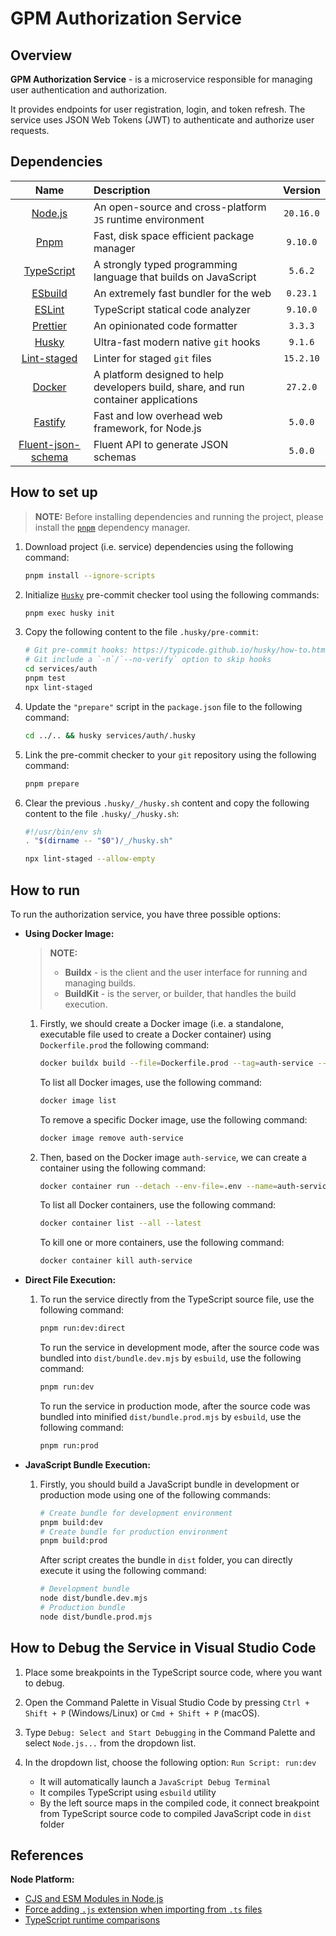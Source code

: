 # GPM Authorization Service

## Overview

**GPM Authorization Service** - is a microservice responsible for managing user authentication and authorization.

It provides endpoints for user registration, login, and token refresh. The service uses JSON Web Tokens (JWT) to authenticate and authorize user requests.

## Dependencies

| Name | Description | Version |
| :-: | :-- | :-: |
| [Node.js](https://nodejs.org/en/learn/getting-started/introduction-to-nodejs#introduction-to-nodejs) | An open-source and cross-platform `JS` runtime environment | `20.16.0` |
| [Pnpm](https://pnpm.io/installation) | Fast, disk space efficient package manager | `9.10.0` |
| [TypeScript](https://www.typescriptlang.org/) | A strongly typed programming language that builds on JavaScript | `5.6.2` |
| [ESbuild](https://esbuild.github.io/getting-started/) | An extremely fast bundler for the web | `0.23.1` |
| [ESLint](https://eslint.org) | TypeScript statical code analyzer | `9.10.0` |
| [Prettier](https://prettier.io/) | An opinionated code formatter | `3.3.3` |
| [Husky](https://typicode.github.io/husky/) | Ultra-fast modern native `git` hooks | `9.1.6` |
| [Lint-staged](https://github.com/lint-staged/lint-staged#-lint-staged) | Linter for staged `git` files | `15.2.10` |
| [Docker](https://www.docker.com/) | A platform designed to help developers build, share, and run container applications | `27.2.0` |
| [Fastify](https://fastify.dev/) | Fast and low overhead web framework, for Node.js | `5.0.0` |
| [Fluent-json-schema](https://github.com/fastify/fluent-json-schema/tree/master#fluent-json-schema) | Fluent API to generate JSON schemas | `5.0.0` |

## How to set up

> **NOTE:** Before installing dependencies and running the project, please install the [`pnpm`](https://pnpm.io/installation) dependency manager.

1. Download project (i.e. service) dependencies using the following command:

    ```bash
    pnpm install --ignore-scripts
    ```

2. Initialize [`Husky`](https://typicode.github.io/husky/get-started.html#install) pre-commit checker tool using the following commands:

    ```bash
    pnpm exec husky init
    ```

3. Copy the following content to the file `.husky/pre-commit`:

    ```bash
    # Git pre-commit hooks: https://typicode.github.io/husky/how-to.html
    # Git include a `-n`/`--no-verify` option to skip hooks
    cd services/auth
    pnpm test
    npx lint-staged
    ```

4. Update the `"prepare"` script in the `package.json` file to the following command:

    ```bash
    cd ../.. && husky services/auth/.husky
    ```

5. Link the pre-commit checker to your `git` repository using the following command:

    ```bash
    pnpm prepare
    ```

6. Clear the previous `.husky/_/husky.sh` content and copy the following content to the file `.husky/_/husky.sh`:

    ```bash
    #!/usr/bin/env sh
    . "$(dirname -- "$0")/_/husky.sh"

    npx lint-staged --allow-empty
    ```

## How to run

To run the authorization service, you have three possible options:

- **Using Docker Image:**

    > **NOTE:**
    >
    > - **Buildx** - is the client and the user interface for running and managing builds.
    > - **BuildKit** - is the server, or builder, that handles the build execution.

    1. Firstly, we should create a Docker image (i.e. a standalone, executable file used to create a Docker container) using `Dockerfile.prod` the following command:

        ```bash
        docker buildx build --file=Dockerfile.prod --tag=auth-service --target=prod .
        ```

        To list all Docker images, use the following command:

        ```bash
        docker image list
        ```

        To remove a specific Docker image, use the following command:

        ```bash
        docker image remove auth-service
        ```

    2. Then, based on the Docker image `auth-service`, we can create a container using the following command:

        ```bash
        docker container run --detach --env-file=.env --name=auth-service --rm --expose=8081 auth-service
        ```

        To list all Docker containers, use the following command:

        ```bash
        docker container list --all --latest
        ```

        To kill one or more containers, use the following command:

        ```bash
        docker container kill auth-service
        ```

- **Direct File Execution:**

    1. To run the service directly from the TypeScript source file, use the following command:

        ```bash
        pnpm run:dev:direct
        ```

        To run the service in development mode, after the source code was bundled into
        `dist/bundle.dev.mjs` by `esbuild`, use the following command:

        ```bash
        pnpm run:dev
        ```

        To run the service in production mode, after the source code was bundled into
        minified `dist/bundle.prod.mjs` by `esbuild`, use the following command:

        ```bash
        pnpm run:prod
        ```

- **JavaScript Bundle Execution:**

    1. Firstly, you should build a JavaScript bundle in development or production mode using one of the following commands:

        ```bash
        # Create bundle for development environment
        pnpm build:dev
        # Create bundle for production environment
        pnpm build:prod
        ```

        After script creates the bundle in `dist` folder, you can directly execute it using the following command:

        ```bash
        # Development bundle
        node dist/bundle.dev.mjs
        # Production bundle
        node dist/bundle.prod.mjs
        ```

## How to Debug the Service in Visual Studio Code

1. Place some breakpoints in the TypeScript source code, where you want to debug.

2. Open the Command Palette in Visual Studio Code by pressing `Ctrl + Shift + P` (Windows/Linux) or `Cmd + Shift + P` (macOS).

3. Type `Debug: Select and Start Debugging` in the Command Palette and select `Node.js...` from the dropdown list.

4. In the dropdown list, choose the following option: `Run Script: run:dev`

    - It will automatically launch a `JavaScript Debug Terminal`
    - It compiles TypeScript using `esbuild` utility
    - By the left source maps in the compiled code, it connect breakpoint from TypeScript source code to compiled JavaScript code in `dist` folder

## References

**Node Platform:**

- [CJS and ESM Modules in Node.js](https://vectoscalar.com/cjs-and-esm-modules-in-node-js-a-comparison-of-advantages-and-disadvantages/#:~:text=They%20are%20simple%20to%20use,load%20faster%20than%20CJS%20modules.)
- [Force adding `.js` extension when importing from `.ts` files](https://github.com/microsoft/vscode/issues/131837)
- [TypeScript runtime comparisons](https://github.com/privatenumber/ts-runtime-comparison?tab=readme-ov-file#typescript-runtime-comparisons)
